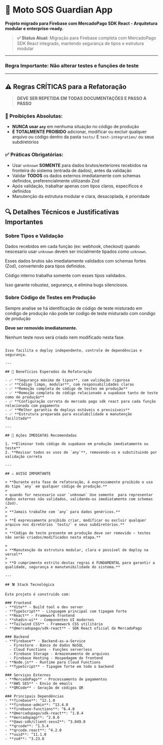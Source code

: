 # 🚀 Moto SOS Guardian App

**Projeto migrado para Firebase com MercadoPago SDK React - Arquitetura modular e enterprise-ready.**

> **✅ Status Atual:** Migração para Firebase completa com MercadoPago SDK React integrado, mantendo segurança de tipos e estrutura modular

---

### **Regra Importante:** Não alterar testes e funções de teste

---

## ⚠️ Regras CRÍTICAS para a Refatoração

> **DEVE SER REPETIDA EM TODAS DOCUMENTAÇÕES E PASSO A PASSO**

### **🚫 Proibições Absolutas:**

- **NUNCA usar `any`** em nenhuma situação no código de produção
- **É TOTALMENTE PROIBIDO** adicionar, modificar ou excluir qualquer arquivo ou código dentro da pasta `tests/` E `test-integration/` ou seus subdiretórios

### **✅ Práticas Obrigatórias:**

- Usar `unknown` **SOMENTE** para dados brutos/exteriores recebidos na fronteira do sistema (entrada de dados), antes da validação
- Validar **TODOS** os dados externos imediatamente com schemas definidos, preferencialmente utilizando Zod
- Após validação, trabalhar apenas com tipos claros, específicos e definidos
- Manutenção da estrutura modular e clara, desacoplada, é prioridade

## 🔍 Detalhes Técnicos e Justificativas Importantes

### **Sobre Tipos e Validação**

Dados recebidos em cada função (ex: webhook, checkout) quando nescesario usar `unknown` devem ser inicialmente tipados como `unknown`.

Esses dados brutos são imediatamente validados com schemas fortes (Zod), convertendo para tipos definidos.

Código interno trabalha somente com esses tipos validados.

Isso garante robustez, segurança, e elimina bugs silenciosos.

### **Sobre Código de Testes em Produção**

Sempre analise se há identificação de código de teste misturado em condigo de produção não pode ter codigo de teste misturado com condigo de produção

**Deve ser removido imediatamente.**

Nenhum teste novo será criado nem modificado nesta fase.

```

Isso facilita o deploy independente, controle de dependências e segurança.

---

## 🎯 Benefícios Esperados da Refatoração

- ✅ **Segurança máxima de tipos**, com validação rigorosa
- ✅ **Código limpo, modular**, com responsabilidades claras
- ✅ **Remoção completa de código de testes em produção**
- ✅ **Remoção completa de código relacionado a supabase tanto de teste como de produção**
- ✅ **Configuração correta do mercado pago sdk react para cada função relacionada com pagamento
- ✅ **Melhor garantia de deploys estáveis e previsíveis**
- ✅ **Estrutura preparada para escalabilidade e manutenção facilitada**

---

## 🚀 Ações IMEDIATAS Recomendadas

1. **Eliminar todo código do supabase em produção imediatamente ou teste**
2. **Revisar todos os usos de `any`**, removendo-os e substituindo por validação correta

---

## ⚠️ AVISO IMPORTANTE

> **Durante esta fase de refatoração, é expressamente proibido o uso do tipo `any` em qualquer código de produção.**
>
> quando for nescesario usar `unknown` Use somente  para representar dados externos não validados, validando-os imediatamente com schemas (Zod).
>
> **Jamais trabalhe com `any` para dados genéricos.**
>
> **É expressamente proibido criar, modificar ou excluir qualquer arquivo nos diretórios `tests/` e seus subdiretórios.**
>
> **Código de teste presente em produção deve ser removido — testes não serão criados/modificados nesta etapa.**

>
> **Manutenção da estrutura modular, clara e possível de deploy na vercel**
>
> **O cumprimento estrito destas regras é FUNDAMENTAL para garantir a qualidade, segurança e manutenibilidade do sistema.**

---

## 🛠️ Stack Tecnológica

Este projeto é construído com:

### Frontend
- **Vite** - Build tool e dev server
- **TypeScript** - Linguagem principal com tipagem forte
- **React** - Framework frontend
- **shadcn-ui** - Componentes UI modernos
- **Tailwind CSS** - Framework CSS utilitário
- **@mercadopago/sdk-react** - SDK React oficial do MercadoPago

### Backend
- **Firebase** - Backend-as-a-Service
  - Firestore - Banco de dados NoSQL
  - Cloud Functions - Funções serverless
  - Firebase Storage - Armazenamento de arquivos
  - Firebase Hosting - Hospedagem do frontend
- **Node.js** - Runtime para Cloud Functions
- **TypeScript** - Tipagem forte em todo o backend

### Serviços Externos
- **MercadoPago** - Processamento de pagamentos
- **AWS SES** - Envio de emails
- **QRCode** - Geração de códigos QR

### Principais Dependências
- **firebase**: ^12.1.0
- **firebase-admin**: ^13.4.0
- **firebase-functions**: ^6.4.0
- **@mercadopago/sdk-react**: ^1.0.4
- **mercadopago**: ^2.8.0
- **@aws-sdk/client-sesv2**: ^3.849.0
- **qrcode**: ^1.5.4
- **qrcode.react**: ^4.2.0
- **uuid**: ^11.1.0
- **zod**: ^3.23.8
